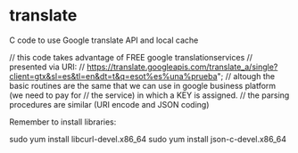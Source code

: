 # translate
C code to use Google translate API and local cache 


// this code takes advantage of FREE google translationservices
// presented via URI:
// https://translate.googleapis.com/translate_a/single?client=gtx&sl=es&tl=en&dt=t&q=esot%es%una%prueba";
// altough the basic routines are the same that we can use in google business platform (we need to pay for 
// the service) in which a KEY is assigned. 
// the parsing procedures are similar (URI encode and JSON coding) 

Remember to install libraries: 

sudo yum install libcurl-devel.x86_64
sudo yum install json-c-devel.x86_64




